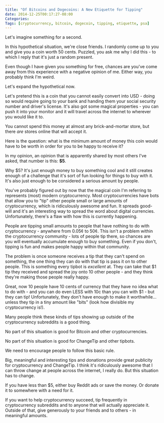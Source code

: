 ```yaml
---
title: "Of Bitcoins and Dogecoins: A New Etiquette for Tipping"
date: 2014-12-25T00:17:27-08:00
Categories: 
Tags: [cryptocurrency, bitcoin, dogecoin, tipping, etiquette, psa]
---
```


Let's imagine something for a second.

In this hypothetical situation, we're close friends. I randomly come up to you and give you a coin worth 50 cents. Puzzled, you ask me why I did this - to which I reply that it's just a random present.

Even though I have given you something for free, chances are you've come away from this experience with a negative opinion of me. Either way, you probably think I'm weird.

Let's expand the hypothetical now. 

<!-- more -->

Let's pretend this is a coin that you cannot easily convert into USD - doing so would require going to your bank and handing them your social security number and driver's license. It's also got some magical properties - you can push it into your monitor and it will travel across the internet to wherever you would like it to.

You cannot spend this money at almost any brick-and-mortar store, but there *are* stores online that will accept it.

Here is the question: what is the minimum amount of money this coin would have to be worth in order for you to be happy to receive it?

In my opinion, an opinion that is apparently shared by most others I've asked, that number is this: **$5**.

Why $5? It's just enough money to buy something cool and it still creates enough of a challenge that it's sort of fun looking for things to buy with it. It's also just enough to be considered a serious amount by people.

You've probably figured out by now that the magical coin I'm referring to represents (most) modern cryptocurrency. Most cryptocurrencies have bots that allow you to "tip" other people small or large amounts of cryptocurrency, which is ridiculously awesome and fun. It spreads good-will and it's an interesting way to spread the word about digital currencies. Unfortunately, there's a flaw with how this is currently happening.

People are tipping small amounts to people that have nothing to do with cryptocurrency - anywhere from 0.05&cent; to 50&cent;. This isn't a problem within the cryptocurrency community - lots of people tip there, so chances are you will eventually accumulate enough to buy something. Even if you don't, tipping is fun and makes people happy within that community.

The problem is once someone receives a tip that they can't spend on something, the one thing they can do with that tip is pass it on to other people. This is something every tipbot is *excellent* at. They can take that $1 tip they received and spread the joy onto 10 other people - and they think they're making those people really happy.

Great, now 10 people have 10 cents of currency that they have no idea what to do with - and you can do even LESS with 10c than you can with $1 - but they can tip! Unfortunately, they don't have enough to make it worthwhile... unless they tip in a tiny amount like "bits" (look how divisible my cryptocurrency is!).

Many people think these kinds of tips showing up outside of the cryptocurrency subreddits is a good thing.

No part of this situation is good for Bitcoin and other cryptocurrencies.

No part of this situation is good for ChangeTip and other tipbots.

We need to encourage people to follow this basic rule.

Big, meaningful and interesting tips and donations provide great publicity for cryptocurrency and ChangeTip. I think it's ridiculously awesome that I can throw change at people across the internet, I really do. But this situation has to change.

If you have less than $5, either buy Reddit ads or save the money. Or donate it to somewhere with a need for it.

If you want to help cryptocurrency succeed, tip frequently in cryptocurrency subreddits and to anyone that will actually appreciate it. Outside of that, give generously to your friends and to others - in meaningful amounts.
